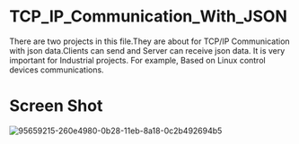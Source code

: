 # TCP_IP_Communication_With_JSON

There are two projects in this file.They are about for TCP/IP Communication with json data.Clients can send and Server can receive json data.
It is very important for Industrial projects. For example, Based on Linux control devices communications.

# Screen Shot
![95659215-260e4980-0b28-11eb-8a18-0c2b492694b5](https://user-images.githubusercontent.com/72437703/95660305-a1272e00-0b2f-11eb-933c-70486d1c497f.png)
